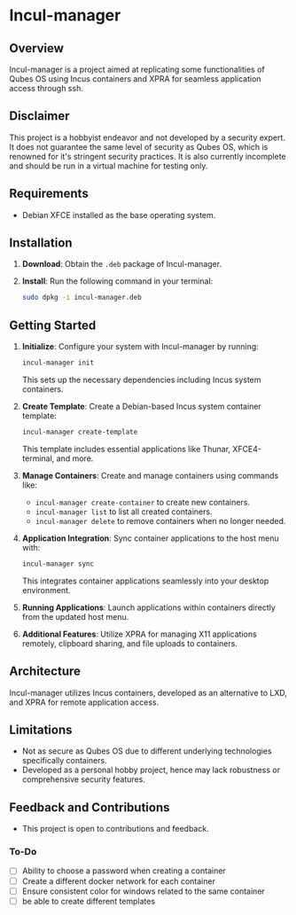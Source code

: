 # Incul-manager

## Overview

Incul-manager is a project aimed at replicating some functionalities of Qubes OS using Incus containers and XPRA for seamless application access through ssh.

## Disclaimer

This project is a hobbyist endeavor and not developed by a security expert. It does not guarantee the same level of security as Qubes OS, which is renowned for it's stringent security practices. It is also currently incomplete and should be run in a virtual machine for testing only.

## Requirements

- Debian XFCE installed as the base operating system.

## Installation

1. **Download**: Obtain the `.deb` package of Incul-manager.
2. **Install**: Run the following command in your terminal:

   ```bash
   sudo dpkg -i incul-manager.deb
   ```

## Getting Started

1. **Initialize**: Configure your system with Incul-manager by running:

   ```bash
   incul-manager init
   ```

   This sets up the necessary dependencies including Incus system containers.

2. **Create Template**: Create a Debian-based Incus system container template:

   ```bash
   incul-manager create-template
   ```

   This template includes essential applications like Thunar, XFCE4-terminal, and more.

3. **Manage Containers**: Create and manage containers using commands like:
   - `incul-manager create-container` to create new containers.
   - `incul-manager list` to list all created containers.
   - `incul-manager delete` to remove containers when no longer needed.

4. **Application Integration**: Sync container applications to the host menu with:

   ```bash
   incul-manager sync
   ```

   This integrates container applications seamlessly into your desktop environment.

5. **Running Applications**: Launch applications within containers directly from the updated host menu.

6. **Additional Features**: Utilize XPRA for managing X11 applications remotely, clipboard sharing, and file uploads to containers.

## Architecture

Incul-manager utilizes Incus containers, developed as an alternative to LXD, and XPRA for remote application access.

## Limitations

- Not as secure as Qubes OS due to different underlying technologies specifically containers.
- Developed as a personal hobby project, hence may lack robustness or comprehensive security features.

## Feedback and Contributions

- This project is open to contributions and feedback.

### To-Do

- [ ] Ability to choose a password when creating a container
- [ ] Create a different docker network for each container
- [ ] Ensure consistent color for windows related to the same container
- [ ] be able to create different templates
